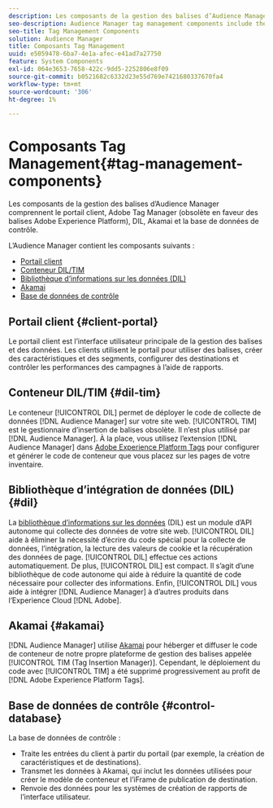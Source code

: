 ```yaml
---
description: Les composants de la gestion des balises d’Audience Manager comprennent le portail client, Adobe Tag Manager (obsolète en faveur d’Adobe Experience Platform Launch), DIL, Akamai et la base de données de contrôle.
seo-description: Audience Manager tag management components include the client portal, Adobe Tag Manager (deprecated in favor of Adobe Experience Platform Launch), DIL, Akamai, and the control database.
seo-title: Tag Management Components
solution: Audience Manager
title: Composants Tag Management
uuid: e5059478-6ba7-4e1a-afec-e41ad7a27750
feature: System Components
exl-id: 064e3653-7658-422c-9dd5-2252806e8f09
source-git-commit: b0521682c6332d23e55d769e7421680337670fa4
workflow-type: tm+mt
source-wordcount: '306'
ht-degree: 1%

---
```


# Composants Tag Management{#tag-management-components}

Les composants de la gestion des balises d’Audience Manager comprennent le portail client, Adobe Tag Manager (obsolète en faveur des balises Adobe Experience Platform), DIL, Akamai et la base de données de contrôle.

<!-- 

c_comptag.xml

 -->

L’Audience Manager contient les composants suivants :

* [Portail client](../../reference/system-components/components-tag-management.md#client-portal)
* [Conteneur DIL/TIM](../../reference/system-components/components-tag-management.md#dil-tim)
* [Bibliothèque d’informations sur les données (DIL)](../../reference/system-components/components-tag-management.md#dil)
* [Akamai](../../reference/system-components/components-tag-management.md#akamai)
* [Base de données de contrôle](../../reference/system-components/components-tag-management.md#control-database)

## Portail client {#client-portal}

Le portail client est l’interface utilisateur principale de la gestion des balises et des données. Les clients utilisent le portail pour utiliser des balises, créer des caractéristiques et des segments, configurer des destinations et contrôler les performances des campagnes à l’aide de rapports.

## Conteneur DIL/TIM {#dil-tim}

Le conteneur [!UICONTROL DIL] permet de déployer le code de collecte de données [!DNL Audience Manager] sur votre site web. [!UICONTROL TIM] est le gestionnaire d’insertion de balises obsolète. Il n’est plus utilisé par [!DNL Audience Manager]. À la place, vous utilisez l’extension [!DNL Audience Manager] dans [Adobe Experience Platform Tags](https://experienceleague.adobe.com/docs/experience-platform/tags/extensions/adobe/audience-manager/overview.html?lang=fr) pour configurer et générer le code de conteneur que vous placez sur les pages de votre inventaire.

## Bibliothèque d’intégration de données (DIL) {#dil}

La [bibliothèque d’informations sur les données](../../dil/dil-overview.md) (DIL) est un module d’API autonome qui collecte des données de votre site web. [!UICONTROL DIL] aide à éliminer la nécessité d’écrire du code spécial pour la collecte de données, l’intégration, la lecture des valeurs de cookie et la récupération des données de page. [!UICONTROL DIL] effectue ces actions automatiquement. De plus, [!UICONTROL DIL] est compact. Il s’agit d’une bibliothèque de code autonome qui aide à réduire la quantité de code nécessaire pour collecter des informations. Enfin, [!UICONTROL DIL] vous aide à intégrer [!DNL Audience Manager] à d’autres produits dans l’Experience Cloud [!DNL Adobe].

## Akamai {#akamai}

[!DNL Audience Manager] utilise [Akamai](https://www.akamai.com/us/en/about/) pour héberger et diffuser le code de conteneur de notre propre plateforme de gestion des balises appelée [!UICONTROL TIM (Tag Insertion Manager)]. Cependant, le déploiement du code avec [!UICONTROL TIM] a été supprimé progressivement au profit de [!DNL Adobe Experience Platform Tags].

## Base de données de contrôle {#control-database}

La base de données de contrôle :

* Traite les entrées du client à partir du portail (par exemple, la création de caractéristiques et de destinations).
* Transmet les données à Akamai, qui inclut les données utilisées pour créer le modèle de conteneur et l’iFrame de publication de destination.
* Renvoie des données pour les systèmes de création de rapports de l’interface utilisateur.
